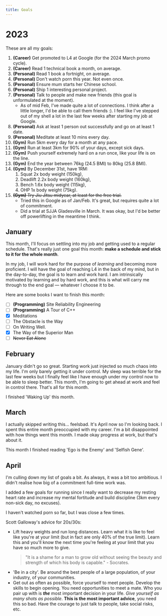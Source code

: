 ```yaml
---
title: Goals
---
```


# 2023
These are all my goals:
1. **(Career)** Get promoted to L4 at Google (for the 2024 March promo cycle).
3. **(Career)** Read 1 technical book a month, on average.
5. **(Personal)** Read 1 book a fortnight, on average.
6. **(Personal)** Don't watch porn this year. Not even once.
9. **(Personal)** Ensure mum starts her Chinese school.
4. **(Personal)** Ship 1 interesting personal project.
7. **(Personal)** Talk to people and make new friends (this goal is unformulated at the moment).
	- As of mid Feb, I've made quite a lot of connections. I think after a little longer, I'd be able to call them friends :). I feel like I've stepped out of my shell a lot in the last few weeks after starting my job at Google.
8. **(Personal)** Ask at least 1 person out successfully and go on at least 1 date.
9. **(Personal)** Meditate at least 10 mins every day.
10. **(Gym)** Run 5km every day for a month at any pace.
11. **(Gym)** Run at least 3km for 90% of your days, except sick days.
12. **(Gym)** Push yourself extremely hard on a run once, like your life is on the line.
13. **(Gym)** End the year between 76kg (24.5 BMI) to 80kg (25.8 BMI).
14. **(Gym)** By December 31st, have 1RM: 
	1. Squat 2x body weight (150kg),
	2. Deadlift 2.2x body weight (160kg),
	3. Bench 1.6x body weight (115kg),
	4. OHP 1x body weight (75kg).
15. ~~**(Gym)** Try Jiu Jitsu midyear, at least for the free trial.~~
	- Tried this in Google as of Jan/Feb. It's great, but requires quite a lot of commitment.
	- Did a trial at SJJA Gladesville in March. It was okay, but I'd be better off powerlifting in the meantime I think.

## January
This month, I'll focus on settling into my job and getting used to a regular schedule. That's really just one goal this month: **make a schedule and stick to it for the whole month**.

In my job, I will work hard for the purpose of *learning* and becoming more proficient. I will have the goal of reaching L4 in the back of my mind, but in the day-to-day, the goal is to learn and work hard. I am intrinsically motivated by learning and by hard work, and this is what will carry me through to the end goal — whatever I choose it to be.

Here are some books I want to finish this month:
- [ ] **(Programming)** Site Reliability Engineering
- [ ] **(Programming)** A Tour of C++
- [x] Meditations
- [ ] The Obstacle is the Way
- [ ] On Writing Well.
- [x] The Way of the Superior Man
- [ ] ~~Never Eat Alone~~

## February
January didn't go so great. Starting work just injected so much chaos into my life. I'm only barely getting it under control. My sleep was terrible for the last few weeks but I finally feel like I have enough under my control now to be able to sleep better. This month, I'm going to get ahead at work and feel in control there. That's all for this month.

I finished 'Waking Up' this month.

## March
I actually skipped writing this... feelsbad. It's April now so I'm looking back. I spent this entire month preoccupied with my career. I'm a bit disappointed with how things went this month. I made okay progress at work, but that's about it.

This month I finished reading 'Ego is the Enemy' and 'Selfish Gene'.

## April
I'm culling down my list of goals a bit. As always, it was a bit too ambitious. I didn't realise how big of a commitment full-time work was.

I added a few goals for running since I really want to decrease my resting heart rate and increase my mental fortitude and build discipline (3km every non-sick day, no excuses).

I haven't watched porn so far, but I was close a few times.

Scott Galloway's advice for 20s/30s:
- Lift heavy weights and run long distances. Learn what it is like to feel like you're at your limit (but in fact are only 40% of the true limit). Learn this and you'll know the next time you're feeling at your limit that you have so much more to give.
	> "It is a shame for a man to grow old without seeing the beauty and strength of which his body is capable." - Socrates.
- 'Be in a city'. Be around the best people of a large population, of your industry, of your communities. 
- Get out as often as possible, force yourself to meet people. Develop the skills to begin opening. You need opportunities to meet a mate. Who you pair up with is ***the*** most important decision in your life. *Give yourself as many shots as possible*. **This is the most important advice**, you need this so bad. Have the courage to just talk to people, take social risks, etc.





